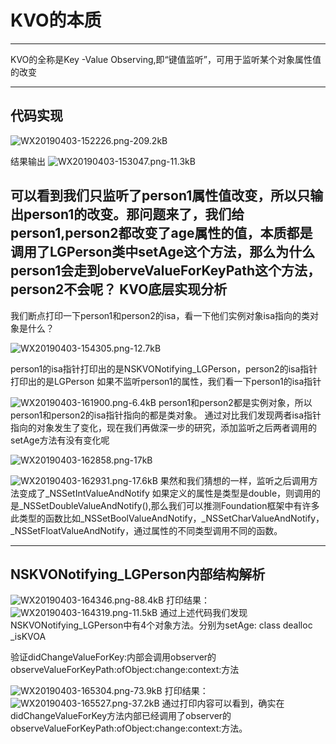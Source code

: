 ﻿# KVO的本质
--------

KVO的全称是Key -Value Observing,即“键值监听”，可用于监听某个对象属性值的改变


----------
## 代码实现 ##
![WX20190403-152226.png-209.2kB][1]

 结果输出
![WX20190403-153047.png-11.3kB][2] 

可以看到我们只监听了person1属性值改变，所以只输出person1的改变。那问题来了，我们给person1,person2都改变了age属性的值，本质都是调用了LGPerson类中setAge这个方法，那么为什么person1会走到oberveValueForKeyPath这个方法，person2不会呢？
KVO底层实现分析
---------
我们断点打印一下person1和person2的isa，看一下他们实例对象isa指向的类对象是什么？

![WX20190403-154305.png-12.7kB][3]

person1的isa指针打印出的是NSKVONotifying_LGPerson，person2的isa指针打印出的是LGPerson
如果不监听person1的属性，我们看一下person1的isa指针

![WX20190403-161900.png-6.4kB][4]
person1和person2都是实例对象，所以person1和person2的isa指针指向的都是类对象。
通过对比我们发现两者isa指针指向的对象发生了变化，现在我们再做深一步的研究，添加监听之后两者调用的setAge方法有没有变化呢

![WX20190403-162858.png-17kB][5]

![WX20190403-162931.png-17.6kB][6]
果然和我们猜想的一样，监听之后调用方法变成了_NSSetIntValueAndNotify
如果定义的属性是类型是double，则调用的是_NSSetDoubleValueAndNotify(),那么我们可以推测Foundation框架中有许多此类型的函数比如_NSSetBoolValueAndNotify，_NSSetCharValueAndNotify，_NSSetFloatValueAndNotify，通过属性的不同类型调用不同的函数。

---------
## NSKVONotifying_LGPerson内部结构解析 ##
![WX20190403-164346.png-88.4kB][7]
打印结果：
![WX20190403-164319.png-11.5kB][8]
通过上述代码我们发现NSKVONotifying_LGPerson中有4个对象方法。分别为setAge: class dealloc _isKVOA

验证didChangeValueForKey:内部会调用observer的observeValueForKeyPath:ofObject:change:context:方法

![WX20190403-165304.png-73.9kB][9]
打印结果：
![WX20190403-165527.png-37.2kB][10]
通过打印内容可以看到，确实在didChangeValueForKey方法内部已经调用了observer的observeValueForKeyPath:ofObject:change:context:方法。

  [1]: http://static.zybuluo.com/stevenlfg/ze1ka66b7hliziq47e48cnit/WX20190403-152226.png
  [2]: http://static.zybuluo.com/stevenlfg/hag3bgsjdkk42qrhdpkqpczl/WX20190403-153047.png
  [3]: http://static.zybuluo.com/stevenlfg/g5ji7vbsmx8tuxai902lttnk/WX20190403-154305.png
  [4]: http://static.zybuluo.com/stevenlfg/rf7xzye5vzl9svl8aghdtpkv/WX20190403-161900.png
  [5]: http://static.zybuluo.com/stevenlfg/8tpjivzsldv5pgm01do5ti2c/WX20190403-162858.png
  [6]: http://static.zybuluo.com/stevenlfg/ibuctf354mcxxhr3b1duprme/WX20190403-162931.png
  [7]: http://static.zybuluo.com/stevenlfg/uvyzl92e5t8ngsgmhjmr0q9r/WX20190403-164346.png
  [8]: http://static.zybuluo.com/stevenlfg/yq9rj9f9zcq8hipmtjfuif8i/WX20190403-164319.png
  [9]: http://static.zybuluo.com/stevenlfg/gxdk2vj6qqb85878hcispw6b/WX20190403-165304.png
  [10]: http://static.zybuluo.com/stevenlfg/36oxz5ntknuoz6seyiy4fxpg/WX20190403-165527.png